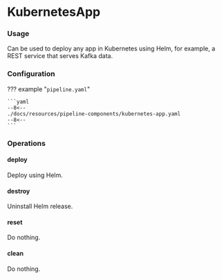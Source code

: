 # KubernetesApp

### Usage

Can be used to deploy any app in Kubernetes using Helm, for example, a REST service that serves Kafka data.

### Configuration

<!-- dprint-ignore-start -->

??? example "`pipeline.yaml`"

    ```yaml
    --8<--
    ./docs/resources/pipeline-components/kubernetes-app.yaml
    --8<--
    ```

<!-- dprint-ignore-end -->

### Operations

#### deploy

Deploy using Helm.

#### destroy

Uninstall Helm release.

#### reset

Do nothing.

#### clean

Do nothing.
